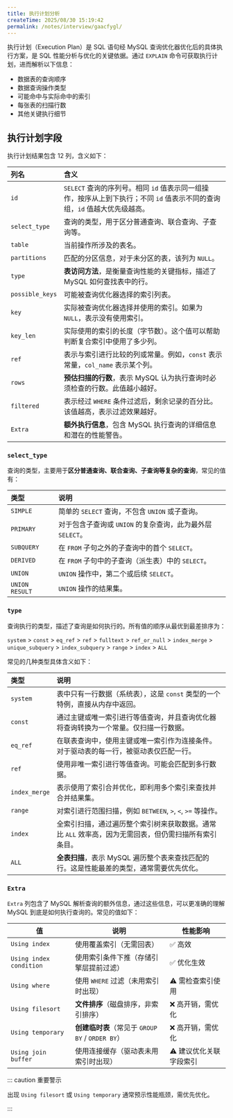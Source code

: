 ```yaml
---
title: 执行计划分析
createTime: 2025/08/30 15:19:42
permalink: /notes/interview/gaacfygl/
---
```

执行计划（Execution Plan）是 SQL 语句经 MySQL 查询优化器优化后的具体执行方案，是 SQL 性能分析与优化的关键依据。通过 `EXPLAIN` 命令可获取执行计划，进而解析以下信息：

- 数据表的查询顺序
- 数据查询操作类型
- 可能命中与实际命中的索引
- 每张表的扫描行数
- 其他关键执行细节

## 执行计划字段

执行计划结果包含 12 列，含义如下：

| 列名              | 含义                                                                         |
| :-------------- | :------------------------------------------------------------------------- |
| `id`            | `SELECT` 查询的序列号。相同 `id` 值表示同一组操作，按序从上到下执行；不同 `id` 值表示不同的查询组，`id` 值越大优先级越高。 |
| `select_type`   | 查询的类型，用于区分普通查询、联合查询、子查询等。                                                  |
| `table`         | 当前操作所涉及的表名。                                                                |
| `partitions`    | 匹配的分区信息，对于未分区的表，该列为 `NULL`。                                                |
| `type`          | **表访问方法**，是衡量查询性能的关键指标，描述了 MySQL 如何查找表中的行。                                 |
| `possible_keys` | 可能被查询优化器选择的索引列表。                                                           |
| `key`           | 实际被查询优化器选择并使用的索引。如果为 `NULL`，表示没有使用索引。                                      |
| `key_len`       | 实际使用的索引的长度（字节数）。这个值可以帮助判断复合索引中使用了多少列。                                      |
| `ref`           | 表示与索引进行比较的列或常量。例如，`const` 表示常量，`col_name` 表示某个列。                           |
| `rows`          | **预估扫描的行数**，表示 MySQL 认为执行查询时必须检查的行数。此值越小越好。                                |
| `filtered`      | 表示经过 `WHERE` 条件过滤后，剩余记录的百分比。该值越高，表示过滤效果越好。                                 |
| `Extra`         | **额外执行信息**，包含 MySQL 执行查询的详细信息和潜在的性能警告。                                     |

### `select_type`

查询的类型，主要用于**区分普通查询、联合查询、子查询等复杂的查询**，常见的值有：

| 类型             | 说明                                     |
| :------------- | :------------------------------------- |
| `SIMPLE`       | 简单的 `SELECT` 查询，不包含 `UNION` 或子查询。      |
| `PRIMARY`      | 对于包含子查询或 `UNION` 的复杂查询，此为最外层 `SELECT`。 |
| `SUBQUERY`     | 在 `FROM` 子句之外的子查询中的首个 `SELECT`。        |
| `DERIVED`      | 在 `FROM` 子句中的子查询（派生表）中的 `SELECT`。      |
| `UNION`        | `UNION` 操作中，第二个或后续 `SELECT`。           |
| `UNION RESULT` | `UNION` 操作的结果集。                        |

### `type`

查询执行的类型，描述了查询是如何执行的。所有值的顺序从最优到最差排序为：

`system` > `const` > `eq_ref` > `ref` > `fulltext` > `ref_or_null` > `index_merge` > `unique_subquery` > `index_subquery` > `range` > `index` > `ALL`

常见的几种类型具体含义如下：

| 类型            | 说明                                                     |
| :------------ | :----------------------------------------------------- |
| `system`      | 表中只有一行数据（系统表），这是 `const` 类型的一个特例，直接从内存中返回。             |
| `const`       | 通过主键或唯一索引进行等值查询，并且查询优化器将查询转换为一个常量。仅扫描一行数据。             |
| `eq_ref`      | 在联表查询中，使用主键或唯一索引作为连接条件。对于驱动表的每一行，被驱动表仅匹配一行。            |
| `ref`         | 使用非唯一索引进行等值查询。可能会匹配到多行数据。                              |
| `index_merge` | 表示使用了索引合并优化，即利用多个索引来查找并合并结果集。                          |
| `range`       | 对索引进行范围扫描，例如 `BETWEEN`, `>`, `<`, `>=` 等操作。            |
| `index`       | 全索引扫描，通过遍历整个索引树来获取数据。通常比 `ALL` 效率高，因为无需回表，但仍需扫描所有索引条目。 |
| `ALL`         | **全表扫描**，表示 MySQL 遍历整个表来查找匹配的行。这是性能最差的类型，通常需要优先优化。     |

### `Extra`

`Extra` 列包含了 MySQL 解析查询的额外信息，通过这些信息，可以更准确的理解 MySQL 到底是如何执行查询的。常见的值如下：

| 值                       | 说明                                     | 性能影响          |
| ----------------------- | -------------------------------------- | ------------- |
| `Using index`           | 使用覆盖索引（无需回表）                           | ✅ 高效          |
| `Using index condition` | 使用索引条件下推（存储引擎层提前过滤）                    | ✅ 优化生效        |
| `Using where`           | 使用 `WHERE` 过滤（未用索引时出现）                 | ⚠️ 需检查索引使用    |
| `Using filesort`        | **文件排序**（磁盘排序，非索引排序）                   | ❌ 高开销，需优化     |
| `Using temporary`       | **创建临时表**（常见于 `GROUP BY` / `ORDER BY`） | ❌ 高开销，需优化     |
| `Using join buffer`     | 使用连接缓存（驱动表未用索引时出现）                     | ⚠️ 建议优化关联字段索引 |

::: caution 重要警示

出现 `Using filesort` 或 `Using temporary` 通常预示性能瓶颈，需优先优化。

:::
